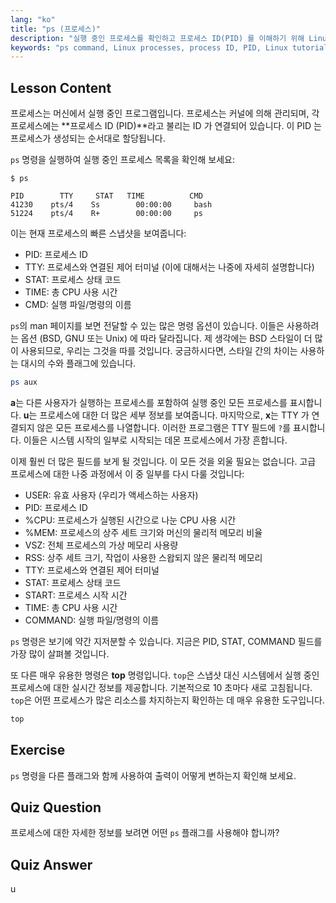 ```yaml
---
lang: "ko"
title: "ps (프로세스)"
description: "실행 중인 프로세스를 확인하고 프로세스 ID(PID) 를 이해하기 위해 Linux 'ps' 명령에 대해 알아보세요. 프로세스 관리에 대한 초보자 가이드를 얻으세요."
keywords: "ps command, Linux processes, process ID, PID, Linux tutorial, beginner, guide, top command"
---
```


## Lesson Content

프로세스는 머신에서 실행 중인 프로그램입니다. 프로세스는 커널에 의해 관리되며, 각 프로세스에는 **프로세스 ID (PID)**라고 불리는 ID 가 연결되어 있습니다. 이 PID 는 프로세스가 생성되는 순서대로 할당됩니다.

`ps` 명령을 실행하여 실행 중인 프로세스 목록을 확인해 보세요:

```plaintext
$ ps

PID        TTY     STAT   TIME          CMD
41230    pts/4    Ss        00:00:00     bash
51224    pts/4    R+        00:00:00     ps
```

이는 현재 프로세스의 빠른 스냅샷을 보여줍니다:

- PID: 프로세스 ID
- TTY: 프로세스와 연결된 제어 터미널 (이에 대해서는 나중에 자세히 설명합니다)
- STAT: 프로세스 상태 코드
- TIME: 총 CPU 사용 시간
- CMD: 실행 파일/명령의 이름

`ps`의 man 페이지를 보면 전달할 수 있는 많은 명령 옵션이 있습니다. 이들은 사용하려는 옵션 (BSD, GNU 또는 Unix) 에 따라 달라집니다. 제 생각에는 BSD 스타일이 더 많이 사용되므로, 우리는 그것을 따를 것입니다. 궁금하시다면, 스타일 간의 차이는 사용하는 대시의 수와 플래그에 있습니다.

```bash
ps aux
```

**a**는 다른 사용자가 실행하는 프로세스를 포함하여 실행 중인 모든 프로세스를 표시합니다. **u**는 프로세스에 대한 더 많은 세부 정보를 보여줍니다. 마지막으로, **x**는 TTY 가 연결되지 않은 모든 프로세스를 나열합니다. 이러한 프로그램은 TTY 필드에 `?`를 표시합니다. 이들은 시스템 시작의 일부로 시작되는 데몬 프로세스에서 가장 흔합니다.

이제 훨씬 더 많은 필드를 보게 될 것입니다. 이 모든 것을 외울 필요는 없습니다. 고급 프로세스에 대한 나중 과정에서 이 중 일부를 다시 다룰 것입니다:

- USER: 유효 사용자 (우리가 액세스하는 사용자)
- PID: 프로세스 ID
- %CPU: 프로세스가 실행된 시간으로 나눈 CPU 사용 시간
- %MEM: 프로세스의 상주 세트 크기와 머신의 물리적 메모리 비율
- VSZ: 전체 프로세스의 가상 메모리 사용량
- RSS: 상주 세트 크기, 작업이 사용한 스왑되지 않은 물리적 메모리
- TTY: 프로세스와 연결된 제어 터미널
- STAT: 프로세스 상태 코드
- START: 프로세스 시작 시간
- TIME: 총 CPU 사용 시간
- COMMAND: 실행 파일/명령의 이름

`ps` 명령은 보기에 약간 지저분할 수 있습니다. 지금은 PID, STAT, COMMAND 필드를 가장 많이 살펴볼 것입니다.

또 다른 매우 유용한 명령은 **top** 명령입니다. `top`은 스냅샷 대신 시스템에서 실행 중인 프로세스에 대한 실시간 정보를 제공합니다. 기본적으로 10 초마다 새로 고침됩니다. `top`은 어떤 프로세스가 많은 리소스를 차지하는지 확인하는 데 매우 유용한 도구입니다.

```bash
top
```

## Exercise

`ps` 명령을 다른 플래그와 함께 사용하여 출력이 어떻게 변하는지 확인해 보세요.

## Quiz Question

프로세스에 대한 자세한 정보를 보려면 어떤 `ps` 플래그를 사용해야 합니까?

## Quiz Answer

u
